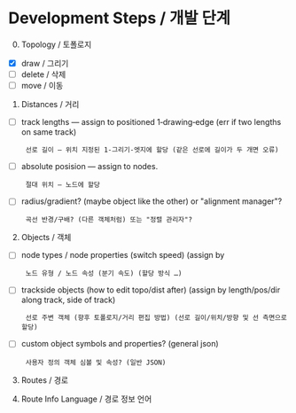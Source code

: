 # Development Steps / 개발 단계

0. Topology / 토폴로지

* [x] draw / 그리기
* [ ] delete / 삭제
* [ ] move / 이동

1. Distances / 거리

* [ ] track lengths — assign to positioned 1‑drawing‑edge (err if two lengths on same track) 
       
       선로 길이 — 위치 지정된 1‑그리기‑엣지에 할당 (같은 선로에 길이가 두 개면 오류)
* [ ] absolute posision — assign to nodes.

       절대 위치 — 노드에 할당
* [ ] radius/gradient? (maybe object like the other) or "alignment manager"?

       곡선 반경/구배? (다른 객체처럼) 또는 "정렬 관리자"?

2. Objects / 객체

* [ ] node types / node properties (switch speed) (assign by 
       
       노드 유형 / 노드 속성 (분기 속도) (할당 방식 …)
* [ ] trackside objects (how to edit topo/dist after) 
        (assign by length/pos/dir along track, side of track) 
        
       선로 주변 객체 (향후 토폴로지/거리 편집 방법) (선로 길이/위치/방향 및 선 측면으로 할당)
* [ ] custom object symbols and properties? (general json)
       
       사용자 정의 객체 심볼 및 속성? (일반 JSON)

3. Routes / 경로

4. Route Info Language / 경로 정보 언어
